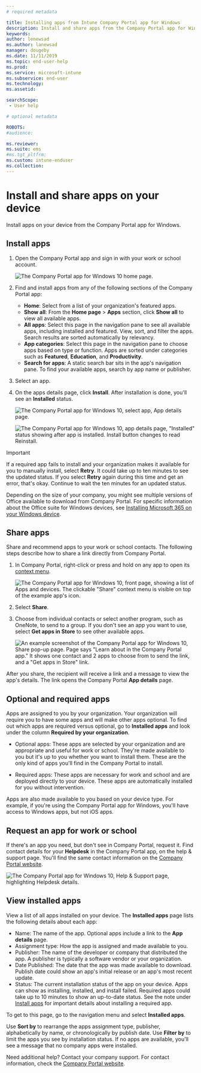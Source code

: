 ```yaml
---
# required metadata

title: Installing apps from Intune Company Portal app for Windows
description: Install and share apps from the Company Portal app for Windows
keywords:
author: lenewsad
ms.author: lanewsad
manager: dougeby
ms.date: 11/11/2019
ms.topic: end-user-help
ms.prod:
ms.service: microsoft-intune
ms.subservice: end-user
ms.technology:
ms.assetid:

searchScope:
 - User help

# optional metadata

ROBOTS:  
#audience:

ms.reviewer: 
ms.suite: ems
#ms.tgt_pltfrm:
ms.custom: intune-enduser
ms.collection: 
---
```


# Install and share apps on your device

Install apps on your device from the Company Portal app for Windows.

## Install apps

1. Open the Company Portal app and sign in with your work or school account.  

    ![The Company Portal app for Windows 10 home page.](./media/RS1_AppDetailsPage_Installed_03.png)
2. Find and install apps from any of the following sections of the Company Portal app:  

    * **Home**: Select from a list of your organization's featured apps.  
    * **Show all**: From the **Home page** > **Apps** section, click **Show all** to view all available apps.  
    * **All apps**: Select this page in the navigation pane to see all available apps, including installed and featured. View, sort, and filter the apps. Search results are sorted automatically by relevancy.  
    * **App categories**: Select this page in the navigation pane to choose apps based on type or function. Apps are sorted under categories such as **Featured**, **Education**, and **Productivity**.  
    * **Search for apps**: A static search bar sits in the app's navigation pane. To find your available apps, search by app name or publisher.  

3. Select an app.   
4. On the apps details page, click **Install**. After installation is done, you'll see an **Installed** status.  

    ![The Company Portal app for Windows 10, select app, App details page.](./media/RS1_AppDetailsPage_Installed_02.png)  
    
    ![The Company Portal app for Windows 10, app details page, "Installed" status showing after app is installed. Install button changes to read Reinstall.](./media/RS1_AppDetailsPage_Installed_01.png)    

> [!IMPORTANT]
> If a required app fails to install and your organization makes it available for you to manually install, select **Retry**. It could take up to ten minutes to see the updated status. If you select **Retry** again during this time and get an error, that's okay. Continue to wait the ten minutes for an updated status.   

Depending on the size of your company, you might see multiple versions of Office available to download from Company Portal. For specific information about the Office suite for Windows devices, see [Installing Microsoft 365 on your Windows device](./install-office-windows.md).

## Share apps  
Share and recommend apps to your work or school contacts. The following steps describe how to share a link directly from Company Portal.

1. In Company Portal, right-click or press and hold on any app to open its [context menu](https://docs.microsoft.com//windows/uwp/design/controls-and-patterns/menus).  

    ![The Company Portal app for Windows 10, front page, showing a list of Apps and devices. The clickable "Share" context menu is visible on top of the example app's icon. ](./media/1808_ShareContext_CP_Windows.png)  

2. Select **Share**.
3. Choose from individual contacts or select another program, such as OneNote, to send to a group. If you don't see an app you want to use, select **Get apps in Store** to see other available apps.  

    ![An example screenshot of the Company Portal app for Windows 10, Share pop-up page. Page says "Learn about <example app name> in the Company Portal app." It shows one contact and 2 apps to choose from to send the link, and a "Get apps in Store" link. ](./media/1808_ShareApps_CP_Windows.png) 

After you share, the recipient will receive a link and a message to view the app's details. The link opens the Company Portal **App details** page. 

## Optional and required apps
Apps are assigned to you by your organization. Your organization will require you to have some apps and will make other apps optional. To find out which apps are required versus optional, go to **Installed apps** and look under the column **Required by your organization**.  

* Optional apps: These apps are selected by your organization and are appropriate and useful for work or school. They're made available to you but it's up to you whether you want to install them. These are the only kind of apps you'll find in the Company Portal to install. 

* Required apps: These apps are necessary for work and school and are deployed directly to your device. These apps are automatically installed for you without intervention. 

Apps are also made available to you based on your device type. For example, if you're using the Company Portal app for Windows, you'll have access to Windows apps, but not iOS apps.

## Request an app for work or school  
If there's an app you need, but don't see in Company Portal, request it. Find contact details for your **Helpdesk** in the Company Portal app, on the help & support page. You'll find the same contact information on the [Company Portal website](https://go.microsoft.com/fwlink/?linkid=2010980).    

  ![The Company Portal app for Windows 10, Help & Support page, highlighting Helpdesk details. ](./media/1812_UCP_Help_Support_helpdesk.png)  

## View installed apps  
View a list of all apps installed on your device. The **Installed apps** page lists the following details about each app:

* Name: The name of the app. Optional apps include a link to the **App details** page.
* Assignment type: How the app is assigned and made available to you. 
* Publisher: The name of the developer or company that distributed the app. A publisher is typically a software vendor or your organization.  
* Date Published: The date that the app was made available to download. Publish date could show an app's initial release or an app's most recent update.
* Status: The current installation status of the app on your device. Apps can show as installing, installed, and install failed. Required apps could take up to 10 minutes to show an up-to-date status. See the note under [Install apps](#install-apps) for important details about installing a required app. 

To get to this page, go to the navigation menu and select **Installed apps**.  


Use **Sort by** to rearrange the apps assignment type, publisher, alphabetically by name, or chronologically by publish date. Use **Filter by** to limit the apps you see by installation status.  If no apps are available, you'll see a message that no company apps were installed.  

Need additional help? Contact your company support. For contact information, check the [Company Portal website](https://go.microsoft.com/fwlink/?linkid=2010980).  
